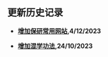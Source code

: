 ## 更新历史记录

- **[增加保研常用网站](https://github.com/lyccyl1/BIT-AI/blob/main/一些你想知道的问题和我想传授给你的秘籍/关于保研.md),4/12/2023**

- **[增加混学功法](https://github.com/lyccyl1/BIT-AI/blob/main/一些你想知道的问题和我想传授给你的秘籍/混之道.md),24/10/2023**